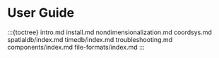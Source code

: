 # User Guide

:::{toctree}
intro.md
install.md
nondimensionalization.md
coordsys.md
spatialdb/index.md
timedb/index.md
troubleshooting.md
components/index.md
file-formats/index.md
:::
